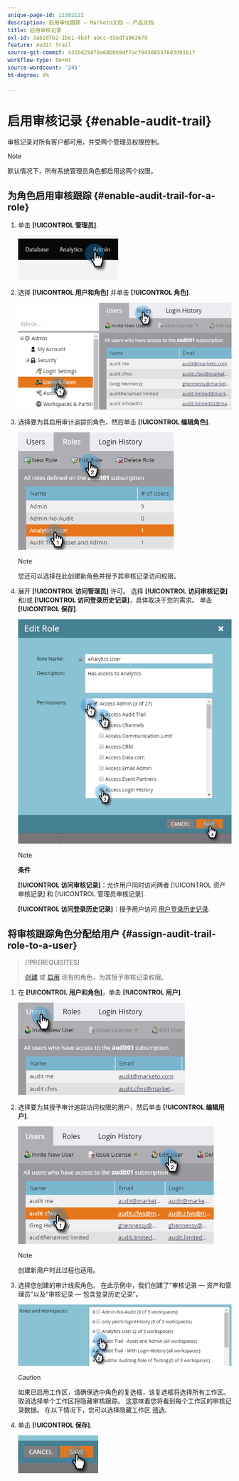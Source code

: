 ```yaml
---
unique-page-id: 11382122
description: 启用审核跟踪 — Marketo文档 — 产品文档
title: 启用审核记录
exl-id: 3ab2d7b2-1be1-4b3f-a9cc-d3edfa963679
feature: Audit Trail
source-git-commit: 431bd258f9a68bbb9df7acf043085578d3d91b1f
workflow-type: tm+mt
source-wordcount: '245'
ht-degree: 0%

---
```


# 启用审核记录 {#enable-audit-trail}

审核记录对所有客户都可用，并受两个管理员权限控制。

>[!NOTE]
>
>默认情况下，所有系统管理员角色都启用这两个权限。

## 为角色启用审核跟踪 {#enable-audit-trail-for-a-role}

1. 单击 **[!UICONTROL 管理员]**.

   ![](assets/enable-audit-trail-1.png)

1. 选择 **[!UICONTROL 用户和角色]** 并单击 **[!UICONTROL 角色]**.

   ![](assets/enable-audit-trail-2.png)

1. 选择要为其启用审计追踪的角色，然后单击 **[!UICONTROL 编辑角色]**.

   ![](assets/enable-audit-trail-3.png)

   >[!NOTE]
   >
   >您还可以选择在此创建新角色并授予其审核记录访问权限。

1. 展开 **[!UICONTROL 访问管理员]** 许可。 选择 **[!UICONTROL 访问审核记录]** 和/或 **[!UICONTROL 访问登录历史记录]**，具体取决于您的需求。 单击 **[!UICONTROL 保存]**.

   ![](assets/enable-audit-trail-4.png)

   >[!NOTE]
   >
   >**条件**
   >
   >**[!UICONTROL 访问审核记录]**：允许用户同时访问两者 [!UICONTROL 资产审核记录] 和 [!UICONTROL 管理员审核记录].
   >
   >**[!UICONTROL 访问登录历史记录]**：授予用户访问 [用户登录历史记录](/help/marketo/product-docs/administration/audit-trail/user-login-history.md).

## 将审核跟踪角色分配给用户 {#assign-audit-trail-role-to-a-user}

>[!PREREQUISITES]
>
>[创建](/help/marketo/product-docs/administration/users-and-roles/create-delete-edit-and-change-a-user-role.md#create-a-role) 或 [启用](#enable-audit-trail) 现有的角色，为其授予审核记录权限。

1. 在 **[!UICONTROL 用户和角色]**，单击 **[!UICONTROL 用户]**.

   ![](assets/enable-audit-trail-5.png)

1. 选择要为其授予审计追踪访问权限的用户，然后单击 **[!UICONTROL 编辑用户]**.

   ![](assets/enable-audit-trail-6.png)

   >[!NOTE]
   >
   >创建新用户时此过程也适用。

1. 选择您创建的审计线索角色。 在此示例中，我们创建了“审核记录 — 资产和管理员”以及“审核记录 — 包含登录历史记录”。

   ![](assets/enable-audit-trail-7.png)

   >[!CAUTION]
   >
   >如果已启用工作区，请确保选中角色的复选框，该复选框将选择所有工作区。 取消选择单个工作区将隐藏审核跟踪。 这意味着您将看到每个工作区的审核记录数据。 在以下情况下，您可以选择隐藏工作区 [筛选](/help/marketo/product-docs/administration/audit-trail/filtering-in-audit-trail.md).

1. 单击 **[!UICONTROL 保存]**.

   ![](assets/enable-audit-trail-8.png)
